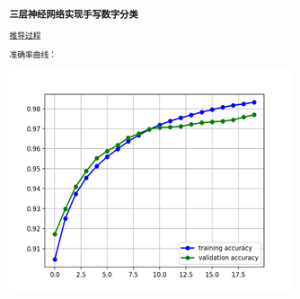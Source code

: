### 三层神经网络实现手写数字分类

[推导过程](http://iworldtong.com/2018/11/09/matrix-differential-to-BP/)

准确率曲线：

<div align="center">
    <img height="400px"  src="./src/accuracy.png">
</div>

